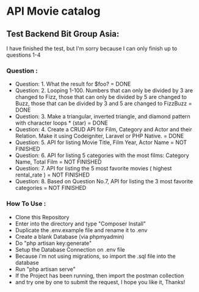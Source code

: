 <h1>API Movie catalog</h1>

<h2>Test Backend Bit Group Asia:</h2>
<p>
  I have finished the test, but I'm sorry because I can only finish up to questions 1-4
</p>

<h3>Question :</h3>
<ul>
  <li>
    Question: 1. What the result for $foo? = DONE
  </li>
  <li>
    Question: 2. Looping 1-100. Numbers that can only be divided by 3 are changed to Fizz, those that can only be divided by 5 are changed to Buzz, those that can be divided by 3 and 5 are changed to FizzBuzz = DONE
  </li>
  <li>
    Question: 3. Make a triangular, inverted triangle, and diamond pattern with character loops * (star) = DONE
  </li>
  <li>
    Question: 4. Create a CRUD API for Film, Category and Actor and their Relation. Make it using Codeigniter, Laravel or PHP Native. = DONE
  </li>
  <li>
    Question: 5. API for listing Movie Title, Film Year, Actor Name = NOT FINISHED
  </li>
  <li>
    Question: 6. API for listing 5 categories with the most films: Category Name, Total Film = NOT FINISHED
  </li>
  <li>
    Question: 7. API for listing the 5 most favorite movies ( highest rental_rate ) = NOT FINISHED
  </li>
  <li>
    Question: 8. Based on Question No.7, API for listing the 3 most favorite categories = NOT FINISHED
  </li>
</ul>

<h3>How To Use :</h3>
<ul>
  <li>
    Clone this Repository
  </li>
  <li>
    Enter into the directory and type "Composer Install"
  </li>
  <li>
    Duplicate the .env.example file and rename it to .env 
  </li>
  <li>
    Create a blank Database (via phpmyadmin)
  </li>
  <li>
    Do "php artisan key:generate"
  </li>
  <li>
    Setup the Database Connection on .env file
  </li>
  <li>
    Because i'm not using migrations, so import the .sql file into the database
  </li>
  <li>
    Run "php artisan serve"
  </li>
  <li>
    If the Project has been running, then import the postman collection
  </li>
  <li>
    and try one by one to submit the request, I hope you like it, Thanks!
  </li>
</ul>


